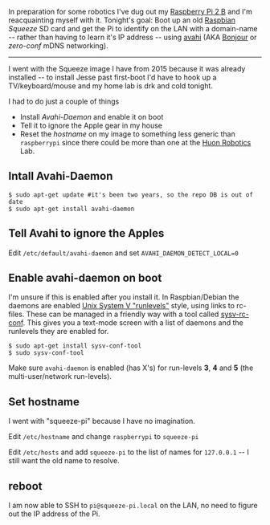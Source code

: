 <!-- 
.. title: Bonjour Raspberry Pi
.. slug: bonjour-raspi
.. date: 2017-06-15 23:19:40 UTC+10:00
.. tags: RaspberryPi, avahi, hack, DNS, mDNS
.. category: 
.. link: 
.. description: Adding mDNS to a Raspbian image
.. type: text
-->

In preparation for some robotics I've dug out my [Raspberry Pi 2 B](https://www.raspberrypi.org/products/raspberry-pi-2-model-b/) and I'm reacquainting myself with it.  Tonight's goal: Boot up an old [Raspbian](https://www.raspbian.org/) *Squeeze* SD card and get the Pi to identify on the LAN with a domain-name -- rather than having to learn it's IP address -- using [avahi](http://www.avahi.org/) (AKA [Bonjour](https://developer.apple.com/bonjour/) or *zero-conf* mDNS networking).

<!-- TEASER_END -->
----
I went with the Squeeze image I have from 2015 because it was already installed -- to install Jesse past first-boot I'd have to hook up a TV/keyboard/mouse and my home lab is drk and cold tonight.

I had to do just a couple of things

 * Install *Avahi-Daemon* and enable it on boot
 * Tell it to ignore the Apple gear in my house
 * Reset the *hostname* on my image to something less generic than `raspberrypi` since there could be more than one at the [Huon Robotics](http://www.mrelliott.info/huonbots/) Lab.

## Intall Avahi-Daemon

```
$ sudo apt-get update #it's been two years, so the repo DB is out of date
$ sudo apt-get install avahi-daemon
```

## Tell Avahi to ignore the Apples

Edit `/etc/default/avahi-daemon` and set `AVAHI_DAEMON_DETECT_LOCAL=0`

## Enable avahi-daemon on boot

I'm unsure if this is enabled after you install it.  In Raspbian/Debian the daemons are enabled [Unix System V "runlevels"](https://www.debian.org/doc/manuals/debian-reference/ch03.en.html) style, using links to rc-files.  These can be managed in a friendly way with a tool called [sysv-rc-conf](https://packages.debian.org/wheezy/sysv-rc-conf).  This gives you a text-mode screen with a list of daemons and the runlevels they are enabled for.

```
$ sudo apt-get install sysv-conf-tool
$ sudo sysv-conf-tool
```

Make sure `avahi-daemon` is enabled (has X's) for run-levels **3**, **4** and **5** (the multi-user/network run-levels).



## Set hostname

I went with "squeeze-pi" because I have no imagination.

Edit `/etc/hostname` and change `raspberrypi` to `squeeze-pi`

Edit `/etc/hosts` and add `squeeze-pi` to the list of names for `127.0.0.1` -- I still want the old name to resolve.

## reboot

I am now  able to SSH to `pi@squeeze-pi.local` on the LAN, no need to figure out the IP address of the Pi.


